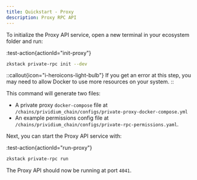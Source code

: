 ```yaml
---
title: Quickstart - Proxy
description: Proxy RPC API
---
```


To initialize the Proxy API service, open a new terminal in your ecosystem folder and run:

:test-action{actionId="init-proxy"}

```bash
zkstack private-rpc init --dev
```

::callout{icon="i-heroicons-light-bulb"}
If you get an error at this step, you may need to allow Docker to use more resources on your system.
::

This command will generate two files:

- A private proxy `docker-compose` file at
  `/chains/prividium_chain/configs/private-proxy-docker-compose.yml`
- An example permissions config file at
  `/chains/prividium_chain/configs/private-rpc-permissions.yaml`.

Next, you can start the Proxy API service with:

:test-action{actionId="run-proxy"}

```bash
zkstack private-rpc run
```

The Proxy API should now be running at port `4041`.
